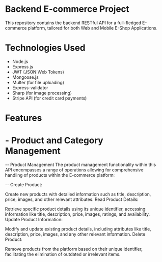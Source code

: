 # Backend E-commerce Project
This repository contains the backend RESTful API for a full-fledged E-commerce platform, tailored for both Web and Mobile E-Shop Applications.

# Technologies Used
- Node.js
- Express.js
- JWT (JSON Web Tokens)
- Mongoose.js
- Multer (for file uploading)
- Express-validator
- Sharp (for image processing)
- Stripe API (for credit card payments)

# Features
# - Product and Category Management
-- Product Management
The product management functionality within this API encompasses a range of operations allowing for comprehensive handling of products within the E-commerce platform:

-- Create Product:

Create new products with detailed information such as title, description, price, images, and other relevant attributes.
Read Product Details:

Retrieve specific product details using its unique identifier, accessing information like title, description, price, images, ratings, and availability.
Update Product Information:

Modify and update existing product details, including attributes like title, description, price, images, and any other relevant information.
Delete Product:

Remove products from the platform based on their unique identifier, facilitating the elimination of outdated or irrelevant items.
